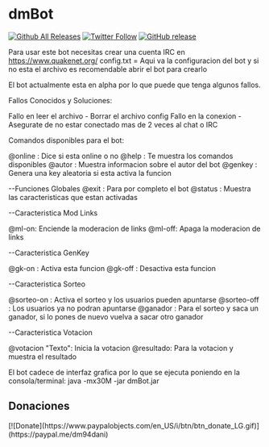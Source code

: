 # dmBot

[![Github All Releases](https://img.shields.io/github/downloads/dm94/dmBot/total.svg)](https://github.com/dm94/dmBot/releases)
[![Twitter Follow](https://img.shields.io/twitter/follow/dm94dani.svg?style=social&label=Follow&maxAge=1)](https://twitter.com/dm94dani)
[![GitHub release](https://img.shields.io/github/release/dm94/dmbot.svg)](https://github.com/dm94/dmBot/releases)

Para usar este bot necesitas crear una cuenta IRC en https://www.quakenet.org/
config.txt = Aqui va la configuracion del bot y si no esta el archivo es recomendable abrir el bot para crearlo

El bot actualmente esta en alpha por lo que puede que tenga algunos fallos.

Fallos Conocidos y Soluciones:

Fallo en leer el archivo - Borrar el archivo config
Fallo en la conexion - Asegurate de no estar conectado mas de 2 veces al chat o IRC

Comandos disponibles para el bot:

@online : Dice si esta online o no
@help : Te muestra los comandos disponibles
@autor : Muestra informacion sobre el autor del bot
@genkey : Genera una key aleatoria si esta activa la funcion

--Funciones Globales
@exit :  Para por completo el bot
@status : Muestra las caracteristicas que estan activadas

--Caracteristica Mod Links

@ml-on: Enciende la moderacion de links
@ml-off: Apaga la moderacion de links

--Caracteristica GenKey

@gk-on : Activa esta funcion
@gk-off : Desactiva esta funcion

--Caracteristica Sorteo

@sorteo-on : Activa el sorteo y los usuarios pueden apuntarse
@sorteo-off : Los usuarios ya no podran apuntarse
@ganador : Para el sorteo y saca un ganador, si lo pones de nuevo vuelva a sacar otro ganador

--Caracteristica Votacion

@votacion "Texto": Inicia la votacion
@resultado: Para la votacion y muestra el resultado

El bot cadece de interfaz grafica por lo que se ejecuta poniendo en la consola/terminal:
java -mx30M -jar dmBot.jar

<h2><a name="donating">Donaciones</a></h2>
[![Donate](https://www.paypalobjects.com/en_US/i/btn/btn_donate_LG.gif)](https://paypal.me/dm94dani)<br/>
